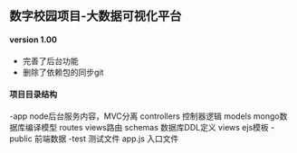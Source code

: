 ## 数字校园项目-大数据可视化平台
#### version 1.00
- 完善了后台功能
- 删除了依赖包的同步git
#### 项目目录结构
-app node后台服务内容，MVC分离
    controllers 控制器逻辑
    models mongo数据库编译模型
    routes views路由
    schemas 数据库DDL定义
    views ejs模板
-public 前端数据
-test 测试文件
app.js 入口文件


